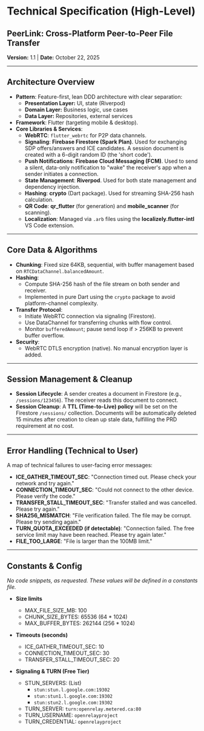 # Technical Specification (High-Level)
## PeerLink: Cross-Platform Peer-to-Peer File Transfer

**Version:** 1.1 | **Date:** October 22, 2025

---

## Architecture Overview
- **Pattern**: Feature-first, lean DDD architecture with clear separation:
  - **Presentation Layer:** UI, state (Riverpod)
  - **Domain Layer:** Business logic, use cases
  - **Data Layer:** Repositories, external services
- **Framework**: Flutter (targeting mobile & desktop).
- **Core Libraries & Services**:
  - **WebRTC**: `flutter_webrtc` for P2P data channels.
  - **Signaling**: **Firebase Firestore (Spark Plan)**. Used for exchanging SDP offers/answers and ICE candidates. A session document is created with a 6-digit random ID (the 'short code').
  - **Push Notifications**: **Firebase Cloud Messaging (FCM)**. Used to send a silent, data-only notification to "wake" the receiver's app when a sender initiates a connection.
  - **State Management**: **Riverpod**. Used for both state management and dependency injection.
  - **Hashing**: **crypto** (Dart package). Used for streaming SHA-256 hash calculation.
  - **QR Code**: **qr_flutter** (for generation) and **mobile_scanner** (for scanning).
  - **Localization**: Managed via `.arb` files using the **localizely.flutter-intl** VS Code extension.

---

## Core Data & Algorithms
- **Chunking**: Fixed size 64KB, sequential, with buffer management based on `RTCDataChannel.balancedAmount`.
- **Hashing**:
  - Compute SHA-256 hash of the file stream on both sender and receiver.
  - Implemented in pure Dart using the `crypto` package to avoid platform-channel complexity.
- **Transfer Protocol**:
  - Initiate WebRTC connection via signaling (Firestore).
  - Use DataChannel for transferring chunks with flow control.
  - Monitor `bufferedAmount`; pause send loop if > 256KB to prevent buffer overflow.
- **Security**:
  - WebRTC DTLS encryption (native). No manual encryption layer is added.

---

## Session Management & Cleanup
- **Session Lifecycle**: A sender creates a document in Firestore (e.g., `/sessions/123456`). The receiver reads this document to connect.
- **Session Cleanup**: A **TTL (Time-to-Live) policy** will be set on the Firestore `/sessions/` collection. Documents will be automatically deleted 15 minutes after creation to clean up stale data, fulfilling the PRD requirement at no cost.

---

## Error Handling (Technical to User)
A map of technical failures to user-facing error messages:
- **ICE_GATHER_TIMEOUT_SEC**: "Connection timed out. Please check your network and try again."
- **CONNECTION_TIMEOUT_SEC**: "Could not connect to the other device. Please verify the code."
- **TRANSFER_STALL_TIMEOUT_SEC**: "Transfer stalled and was cancelled. Please try again."
- **SHA256_MISMATCH**: "File verification failed. The file may be corrupt. Please try sending again."
- **TURN_QUOTA_EXCEEDED (if detectable)**: "Connection failed. The free service limit may have been reached. Please try again later."
- **FILE_TOO_LARGE**: "File is larger than the 100MB limit."

---

## Constants & Config
*No code snippets, as requested. These values will be defined in a constants file.*

- **Size limits**
  - MAX_FILE_SIZE_MB: 100
  - CHUNK_SIZE_BYTES: 65536 (64 * 1024)
  - MAX_BUFFER_BYTES: 262144 (256 * 1024)

- **Timeouts (seconds)**
  - ICE_GATHER_TIMEOUT_SEC: 10
  - CONNECTION_TIMEOUT_SEC: 30
  - TRANSFER_STALL_TIMEOUT_SEC: 20

- **Signaling & TURN (Free Tier)**
  - STUN_SERVERS: (List)
    - `stun:stun.l.google.com:19302`
    - `stun:stun1.l.google.com:19302`
    - `stun:stun2.l.google.com:19302`
  - TURN_SERVER: `turn:openrelay.metered.ca:80`
  - TURN_USERNAME: `openrelayproject`
  - TURN_CREDENTIAL: `openrelayproject`